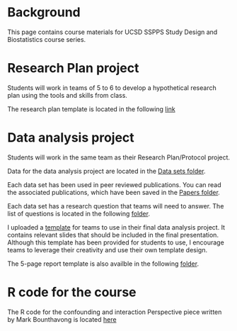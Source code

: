 # Background
This page contains course materials for UCSD SSPPS Study Design and Biostatistics course series.

# Research Plan project
Students will work in teams of 5 to 6 to develop a hypothetical research plan using the tools and skills from class. 

The research plan template is located in the following [link](https://github.com/mbounthavong/UCSD-Study-Design-and-Biostatistics/raw/refs/heads/main/Research%20Plan%20project/Research%20Plan%20Report%20Template/UCSD-Biomedical-Non-Intervention-Protocol-Template-12.08.21.docx)

# Data analysis project
Students will work in the same team as their Research Plan/Protocol project. 

Data for the data analysis project are located in the [Data sets folder](https://github.com/mbounthavong/UCSD-Study-Design-and-Biostatistics/tree/main/Data%20Analysis%20project/Data%20sets).

Each data set has been used in peer reviewed publications. You can read the associated publications, which have been saved in the [Papers folder](https://github.com/mbounthavong/UCSD-Study-Design-and-Biostatistics/tree/main/Data%20Analysis%20project/Papers). 

Each data set has a research question that teams will need to answer. The list of questions is located in the following [folder](https://github.com/mbounthavong/UCSD-Study-Design-and-Biostatistics/tree/main/Data%20Analysis%20project/Research%20questions%20for%20data%20sets). 

I uploaded a [template](https://github.com/mbounthavong/UCSD-Study-Design-and-Biostatistics/tree/main/Data%20Analysis%20project/Presentation%20template) for teams to use in their final data analysis project. It contains relevant slides that should be included in the final presentation. Although this template has been provided for students to use, I encourage teams to leverage their creativity and use their own template design. 

The 5-page report template is also availble in the following [folder](https://github.com/mbounthavong/UCSD-Study-Design-and-Biostatistics/tree/main/Data%20Analysis%20project/Report%20template). 


# R code for the course
The R code for the confounding and interaction Perspective piece written by Mark Bounthavong is located [here](https://github.com/mbounthavong/UCSD-Study-Design-and-Biostatistics/blob/main/R%20codes/R%20code%20for%20confounding%20and%20interaction.R)

